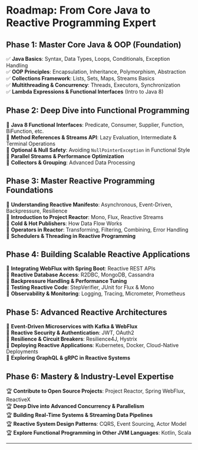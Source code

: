 # Roadmap: From Core Java to Reactive Programming Expert

## **Phase 1: Master Core Java & OOP (Foundation)**
✅ **Java Basics**: Syntax, Data Types, Loops, Conditionals, Exception Handling  
✅ **OOP Principles**: Encapsulation, Inheritance, Polymorphism, Abstraction  
✅ **Collections Framework**: Lists, Sets, Maps, Streams Basics  
✅ **Multithreading & Concurrency**: Threads, Executors, Synchronization  
✅ **Lambda Expressions & Functional Interfaces** (Intro to Java 8)  

## **Phase 2: Deep Dive into Functional Programming**
🔹 **Java 8 Functional Interfaces**: Predicate, Consumer, Supplier, Function, BiFunction, etc.  
🔹 **Method References & Streams API**: Lazy Evaluation, Intermediate & Terminal Operations  
🔹 **Optional & Null Safety**: Avoiding `NullPointerException` in Functional Style  
🔹 **Parallel Streams & Performance Optimization**  
🔹 **Collectors & Grouping**: Advanced Data Processing  

## **Phase 3: Master Reactive Programming Foundations**
🎯 **Understanding Reactive Manifesto**: Asynchronous, Event-Driven, Backpressure, Resilience  
🎯 **Introduction to Project Reactor**: Mono, Flux, Reactive Streams  
🎯 **Cold & Hot Publishers**: How Data Flow Works  
🎯 **Operators in Reactor**: Transforming, Filtering, Combining, Error Handling  
🎯 **Schedulers & Threading in Reactive Programming**  

## **Phase 4: Building Scalable Reactive Applications**
🚀 **Integrating WebFlux with Spring Boot**: Reactive REST APIs  
🚀 **Reactive Database Access**: R2DBC, MongoDB, Cassandra  
🚀 **Backpressure Handling & Performance Tuning**  
🚀 **Testing Reactive Code**: StepVerifier, JUnit for Flux & Mono  
🚀 **Observability & Monitoring**: Logging, Tracing, Micrometer, Prometheus  

## **Phase 5: Advanced Reactive Architectures**
🔹 **Event-Driven Microservices with Kafka & WebFlux**  
🔹 **Reactive Security & Authentication**: JWT, OAuth2  
🔹 **Resilience & Circuit Breakers**: Resilience4J, Hystrix  
🔹 **Deploying Reactive Applications**: Kubernetes, Docker, Cloud-Native Deployments  
🔹 **Exploring GraphQL & gRPC in Reactive Systems**  

## **Phase 6: Mastery & Industry-Level Expertise**
🏆 **Contribute to Open Source Projects**: Project Reactor, Spring WebFlux, ReactiveX  
🏆 **Deep Dive into Advanced Concurrency & Parallelism**  
🏆 **Building Real-Time Systems & Streaming Data Pipelines**  
🏆 **Reactive System Design Patterns**: CQRS, Event Sourcing, Actor Model  
🏆 **Explore Functional Programming in Other JVM Languages**: Kotlin, Scala  

---


